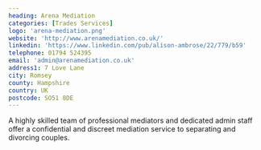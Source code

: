 ```yaml
---
heading: Arena Mediation
categories: [Trades Services]
logo: 'arena-mediation.png'
website: 'http://www.arenamediation.co.uk/'
linkedin: 'https://www.linkedin.com/pub/alison-ambrose/22/779/b59'
telephone: 01794 524395
email: 'admin@arenamediation.co.uk'
address1: 7 Love Lane
city: Romsey
county: Hampshire
country: UK
postcode: SO51 8DE
---
```

A highly skilled team of professional mediators and dedicated admin staff offer a confidential and discreet mediation service to separating and divorcing couples.